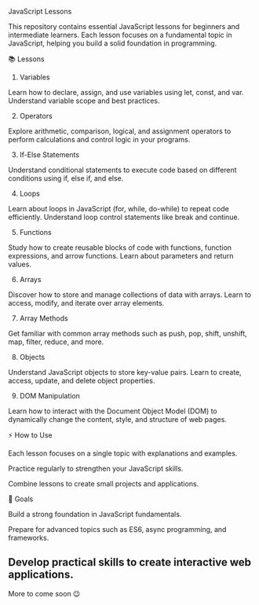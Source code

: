 JavaScript Lessons

This repository contains  essential JavaScript lessons for beginners and intermediate learners. Each lesson focuses on a fundamental topic in JavaScript, helping you build a solid foundation in programming.

📚 Lessons
1. Variables

Learn how to declare, assign, and use variables using let, const, and var. Understand variable scope and best practices.

2. Operators

Explore arithmetic, comparison, logical, and assignment operators to perform calculations and control logic in your programs.

3. If-Else Statements

Understand conditional statements to execute code based on different conditions using if, else if, and else.

4. Loops

Learn about loops in JavaScript (for, while, do-while) to repeat code efficiently. Understand loop control statements like break and continue.

5. Functions

Study how to create reusable blocks of code with functions, function expressions, and arrow functions. Learn about parameters and return values.

6. Arrays

Discover how to store and manage collections of data with arrays. Learn to access, modify, and iterate over array elements.

7. Array Methods

Get familiar with common array methods such as push, pop, shift, unshift, map, filter, reduce, and more.

8. Objects

Understand JavaScript objects to store key-value pairs. Learn to create, access, update, and delete object properties.

9. DOM Manipulation

Learn how to interact with the Document Object Model (DOM) to dynamically change the content, style, and structure of web pages.

⚡ How to Use

Each lesson focuses on a single topic with explanations and examples.

Practice regularly to strengthen your JavaScript skills.

Combine lessons to create small projects and applications.

🚀 Goals

Build a strong foundation in JavaScript fundamentals.

Prepare for advanced topics such as ES6, async programming, and frameworks.

Develop practical skills to create interactive web applications.
--
More to come soon 😉
